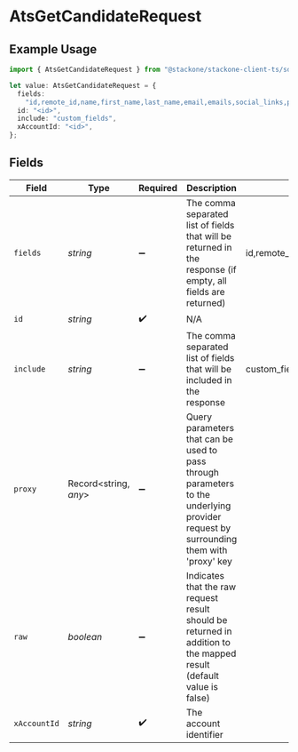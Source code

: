 # AtsGetCandidateRequest

## Example Usage

```typescript
import { AtsGetCandidateRequest } from "@stackone/stackone-client-ts/sdk/models/operations";

let value: AtsGetCandidateRequest = {
  fields:
    "id,remote_id,name,first_name,last_name,email,emails,social_links,phone,phone_numbers,company,country,title,application_ids,remote_application_ids,hired_at,custom_fields,tags,created_at,updated_at,unified_custom_fields",
  id: "<id>",
  include: "custom_fields",
  xAccountId: "<id>",
};
```

## Fields

| Field                                                                                                                                                                                                                     | Type                                                                                                                                                                                                                      | Required                                                                                                                                                                                                                  | Description                                                                                                                                                                                                               | Example                                                                                                                                                                                                                   |
| ------------------------------------------------------------------------------------------------------------------------------------------------------------------------------------------------------------------------- | ------------------------------------------------------------------------------------------------------------------------------------------------------------------------------------------------------------------------- | ------------------------------------------------------------------------------------------------------------------------------------------------------------------------------------------------------------------------- | ------------------------------------------------------------------------------------------------------------------------------------------------------------------------------------------------------------------------- | ------------------------------------------------------------------------------------------------------------------------------------------------------------------------------------------------------------------------- |
| `fields`                                                                                                                                                                                                                  | *string*                                                                                                                                                                                                                  | :heavy_minus_sign:                                                                                                                                                                                                        | The comma separated list of fields that will be returned in the response (if empty, all fields are returned)                                                                                                              | id,remote_id,name,first_name,last_name,email,emails,social_links,phone,phone_numbers,company,country,title,application_ids,remote_application_ids,hired_at,custom_fields,tags,created_at,updated_at,unified_custom_fields |
| `id`                                                                                                                                                                                                                      | *string*                                                                                                                                                                                                                  | :heavy_check_mark:                                                                                                                                                                                                        | N/A                                                                                                                                                                                                                       |                                                                                                                                                                                                                           |
| `include`                                                                                                                                                                                                                 | *string*                                                                                                                                                                                                                  | :heavy_minus_sign:                                                                                                                                                                                                        | The comma separated list of fields that will be included in the response                                                                                                                                                  | custom_fields                                                                                                                                                                                                             |
| `proxy`                                                                                                                                                                                                                   | Record<string, *any*>                                                                                                                                                                                                     | :heavy_minus_sign:                                                                                                                                                                                                        | Query parameters that can be used to pass through parameters to the underlying provider request by surrounding them with 'proxy' key                                                                                      |                                                                                                                                                                                                                           |
| `raw`                                                                                                                                                                                                                     | *boolean*                                                                                                                                                                                                                 | :heavy_minus_sign:                                                                                                                                                                                                        | Indicates that the raw request result should be returned in addition to the mapped result (default value is false)                                                                                                        |                                                                                                                                                                                                                           |
| `xAccountId`                                                                                                                                                                                                              | *string*                                                                                                                                                                                                                  | :heavy_check_mark:                                                                                                                                                                                                        | The account identifier                                                                                                                                                                                                    |                                                                                                                                                                                                                           |